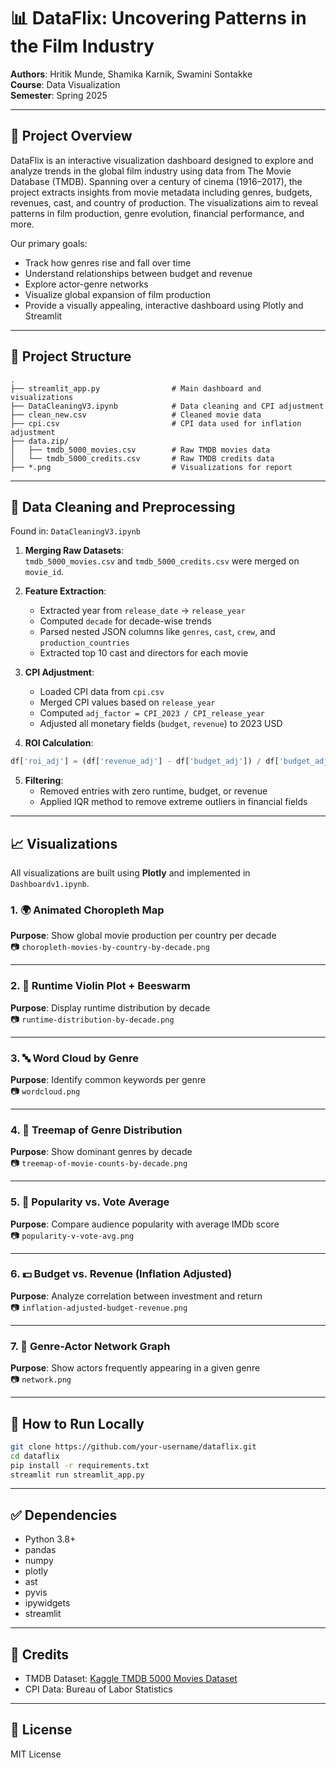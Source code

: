 
# 📊 DataFlix: Uncovering Patterns in the Film Industry

**Authors**: Hritik Munde, Shamika Karnik, Swamini Sontakke  
**Course**: Data Visualization  
**Semester**: Spring 2025

---

## 📝 Project Overview

DataFlix is an interactive visualization dashboard designed to explore and analyze trends in the global film industry using data from The Movie Database (TMDB). Spanning over a century of cinema (1916–2017), the project extracts insights from movie metadata including genres, budgets, revenues, cast, and country of production. The visualizations aim to reveal patterns in film production, genre evolution, financial performance, and more.

Our primary goals:
- Track how genres rise and fall over time
- Understand relationships between budget and revenue
- Explore actor-genre networks
- Visualize global expansion of film production
- Provide a visually appealing, interactive dashboard using Plotly and Streamlit

---

## 🧱 Project Structure

```
.
├── streamlit_app.py                # Main dashboard and visualizations
├── DataCleaningV3.ipynb            # Data cleaning and CPI adjustment
├── clean_new.csv                   # Cleaned movie data
├── cpi.csv                         # CPI data used for inflation adjustment
├── data.zip/
│   ├── tmdb_5000_movies.csv        # Raw TMDB movies data
│   └── tmdb_5000_credits.csv       # Raw TMDB credits data
├── *.png                           # Visualizations for report
```

---

## 🧹 Data Cleaning and Preprocessing

Found in: `DataCleaningV3.ipynb`

1. **Merging Raw Datasets**:  
   `tmdb_5000_movies.csv` and `tmdb_5000_credits.csv` were merged on `movie_id`.

2. **Feature Extraction**:  
   - Extracted year from `release_date` → `release_year`
   - Computed `decade` for decade-wise trends
   - Parsed nested JSON columns like `genres`, `cast`, `crew`, and `production_countries`
   - Extracted top 10 cast and directors for each movie

3. **CPI Adjustment**:
   - Loaded CPI data from `cpi.csv`
   - Merged CPI values based on `release_year`
   - Computed `adj_factor = CPI_2023 / CPI_release_year`
   - Adjusted all monetary fields (`budget`, `revenue`) to 2023 USD

4. **ROI Calculation**:
```python
df['roi_adj'] = (df['revenue_adj'] - df['budget_adj']) / df['budget_adj']
```

5. **Filtering**:
   - Removed entries with zero runtime, budget, or revenue
   - Applied IQR method to remove extreme outliers in financial fields

---

## 📈 Visualizations

All visualizations are built using **Plotly** and implemented in `Dashboardv1.ipynb`.

### 1. 🌍 Animated Choropleth Map
**Purpose**: Show global movie production per country per decade  
📷 `choropleth-movies-by-country-by-decade.png`

---

### 2. 🧬 Runtime Violin Plot + Beeswarm
**Purpose**: Display runtime distribution by decade  
📷 `runtime-distribution-by-decade.png`

---

### 3. 🔤 Word Cloud by Genre
**Purpose**: Identify common keywords per genre  
📷 `wordcloud.png`

---

### 4. 🌳 Treemap of Genre Distribution
**Purpose**: Show dominant genres by decade  
📷 `treemap-of-movie-counts-by-decade.png`

---

### 5. 🌟 Popularity vs. Vote Average
**Purpose**: Compare audience popularity with average IMDb score  
📷 `popularity-v-vote-avg.png`

---

### 6. 💵 Budget vs. Revenue (Inflation Adjusted)
**Purpose**: Analyze correlation between investment and return  
📷 `inflation-adjusted-budget-revenue.png`

---

### 7. 👥 Genre-Actor Network Graph
**Purpose**: Show actors frequently appearing in a given genre  
📷 `network.png`

---

## 🚀 How to Run Locally

```bash
git clone https://github.com/your-username/dataflix.git
cd dataflix
pip install -r requirements.txt
streamlit run streamlit_app.py
```

---

## ✅ Dependencies

- Python 3.8+
- pandas
- numpy
- plotly
- ast
- pyvis
- ipywidgets
- streamlit

---

## 📌 Credits

- TMDB Dataset: [Kaggle TMDB 5000 Movies Dataset](https://www.kaggle.com/datasets/tmdb/tmdb-movie-metadata)
- CPI Data: Bureau of Labor Statistics

---

## 📎 License

MIT License
